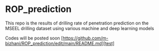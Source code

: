 # ROP_prediction
This repo is the results of drilling rate of penetration prediction on the MSEEL drilling dataset using various machine and deep learning models

Codes will be posted soon [https://github.com/m-bizhani/ROP_prediction/edit/main/README.md][test]

